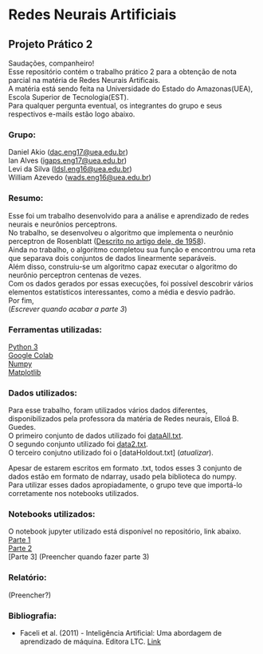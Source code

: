 # Redes Neurais Artificiais
## Projeto Prático 2
Saudações, companheiro!  
Esse repositório contém o trabalho prático 2 para a obtenção de nota parcial na matéria de Redes Neurais Artificais.  
A matéria está sendo feita na Universidade do Estado do Amazonas(UEA), Escola Superior de Tecnologia(EST).  
Para qualquer pergunta eventual, os integrantes do grupo e seus respectivos e-mails estão logo abaixo.  

### Grupo:
Daniel Akio (dac.eng17@uea.edu.br)  
Ian Alves (igaps.eng17@uea.edu.br)  
Levi da Silva (ldsl.eng16@uea.edu.br)  
William Azevedo (wads.eng16@uea.edu.br)  

### Resumo:
Esse foi um trabalho desenvolvido para a análise e aprendizado de redes neurais e neurônios perceptrons.  
No trabalho, se desenvolveu o algoritmo que implementa o neurônio perceptron de Rosenblatt ([Descrito no artigo dele, de 1958](https://doi.org/10.1037%2Fh0042519)).  
Ainda no trabalho, o algoritmo completou sua função e encontrou uma reta que separava dois conjuntos de dados linearmente separáveis.  
Além disso, construiu-se um algoritmo capaz executar o algoritmo do neurônio perceptron centenas de vezes.  
Com os dados gerados por essas execuções, foi possível descobrir vários elementos estatísticos interessantes, como a média e desvio padrão.  
Por fim,   
(*Escrever quando acabar a parte 3*)  


### Ferramentas utilizadas:
[Python 3](https://www.python.org/)  
[Google Colab](https://colab.research.google.com/)  
[Numpy](https://numpy.org/)  
[Matplotlib](https://matplotlib.org/)  

### Dados utilizados:
Para esse trabalho, foram utilizados vários dados diferentes, disponibilizados pela professora da matéria de Redes neurais, Elloá B. Guedes.  
O primeiro conjunto de dados utilizado foi [dataAll.txt](https://github.com/levidasilvalima/RNA-PP2/blob/master/Parte1/dataAll.txt).  
O segundo conjunto utilizado foi [data2.txt](https://github.com/levidasilvalima/RNA-PP2/blob/master/Parte2/data2.txt).  
O terceiro conjutno utilizado foi o [dataHoldout.txt] (*atualizar*).  
  
Apesar de estarem escritos em formato .txt, todos esses 3 conjunto de dados estão em formato de ndarray, usado pela biblioteca do numpy.  
Para utilizar esses dados apropiadamente, o grupo teve que importá-lo corretamente nos notebooks utilizados.  

### Notebooks utilizados:
O notebook jupyter utilizado está disponível no repositório, link abaixo.  
[Parte 1](https://github.com/levidasilvalima/RNA-PP2/blob/master/Parte1/PP2_parte1.ipynb)  
[Parte 2](https://github.com/levidasilvalima/RNA-PP2/blob/master/Parte2/PP2_parte2.ipynb)  
[Parte 3]  (Preencher quando fazer parte 3)  

### Relatório:
(Preencher?) 

### Bibliografia:
* Faceli et al. (2011) - Inteligência Artificial: Uma abordagem de aprendizado de máquina. Editora LTC. [Link](https://www.amazon.com.br/Machine-Learning-Algorithmic-Perspective-Recognition-ebook/dp/B00OGLE56Y?__mk_pt_BR=%C3%85M%C3%85%C5%BD%C3%95%C3%91&keywords=marsland+machine+learning&qid=1521553865&sr=1-1-spell&ref=sr_1_1)
